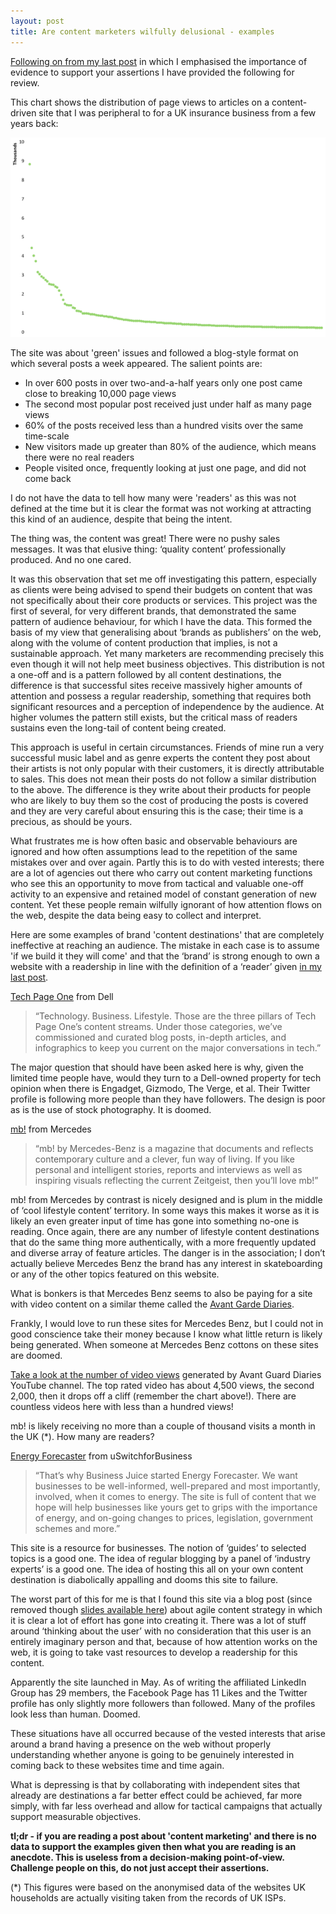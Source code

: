 ```yaml
---
layout: post
title: Are content marketers wilfully delusional - examples
---
```


[Following on from my last post](http://markhigginson.co.uk/2013/01/20/are-content-marketers-wilfully-delusional/) in which I emphasised the importance of evidence to support your assertions I have provided the following for review.

This chart shows the distribution of page views to articles on a content-driven site that I was peripheral to for a UK insurance business from a few years back:

[![Posts against views](/assets/images-inline/posts-by-views.png)](/assets/images-original/posts-by-views-original.png)

The site was about 'green' issues and followed a blog-style format on which several posts a week appeared. The salient points are:

* In over 600 posts in over two-and-a-half years only one post came close to breaking 10,000 page views 
* The second most popular post received just under half as many page views
* 60% of the posts received less than a hundred visits over the same time-scale
* New visitors made up greater than 80% of the audience, which means there were no real readers
* People visited once, frequently looking at just one page, and did not come back

I do not have the data to tell how many were 'readers' as this was not defined at the time but it is clear the format was not working at attracting this kind of an audience, despite that being the intent.

The thing was, the content was great! There were no pushy sales messages. It was that elusive thing: ‘quality content’ professionally produced. And no one cared.

It was this observation that set me off investigating this pattern, especially as clients were being advised to spend their budgets on content that was not specifically about their core products or services. This project was the first of several, for very different brands, that demonstrated the same pattern of audience behaviour, for which I have the data. This formed the basis of my view that generalising about ‘brands as publishers’ on the web, along with the volume of content production that implies, is not a sustainable approach. Yet many marketers are recommending precisely this even though it will not help meet business objectives. This distribution is not a one-off and is a pattern followed by all content destinations, the difference is that successful sites receive massively higher amounts of attention and possess a regular readership, something that requires both significant resources and a perception of independence by the audience. At higher volumes the pattern still exists, but the critical mass of readers sustains even the long-tail of content being created.

This approach is useful in certain circumstances. Friends of mine run a very successful music label and as genre experts the content they post about their artists is not only popular with their customers, it is directly attributable to sales. This does not mean their posts do not follow a similar distribution to the above. The difference is they write about their products for people who are likely to buy them so the cost of producing the posts is covered and they are very careful about ensuring this is the case; their time is a precious, as should be yours.

What frustrates me is how often basic and observable behaviours are ignored and how often assumptions lead to the repetition of the same mistakes over and over again. Partly this is to do with vested interests; there are a lot of agencies out there who carry out content marketing functions who see this an opportunity to move from tactical and valuable one-off activity to an expensive and retained model of constant generation of new content. Yet these people remain wilfully ignorant of how attention flows on the web, despite the data being easy to collect and interpret.

Here are some examples of brand 'content destinations' that are completely ineffective at reaching an audience. The mistake in each case is to assume 'if we build it they will come' and that the ‘brand’ is strong enough to own a website with a readership in line with the definition of a ‘reader’ given [in my last post](http://markhigginson.co.uk/2013/01/20/are-content-marketers-wilfully-delusional/).

[Tech Page One](http://www.techpageone.com/) from Dell

> “Technology. Business. Lifestyle. Those are the three pillars of Tech Page One’s content streams. Under those categories, we’ve commissioned and curated blog posts, in-depth articles, and infographics to keep you current on the major conversations in tech.”

The major question that should have been asked here is why, given the limited time people have, would they turn to a Dell-owned property for tech opinion when there is Engadget, Gizmodo, The Verge, et al. Their Twitter profile is following more people than they have followers. The design is poor as is the use of stock photography. It is doomed.

[mb!](http://mb.mercedes-benz.com/en) from Mercedes

> “mb! by Mercedes-Benz is a magazine that documents and reflects contemporary culture and a clever, fun way of living. If you like personal and intelligent stories, reports and interviews as well as inspiring visuals reflecting the current Zeitgeist, then you’ll love mb!”

mb! from Mercedes by contrast is nicely designed and is plum in the middle of ‘cool lifestyle content’ territory. In some ways this makes it worse as it is likely an even greater input of time has gone into something no-one is reading. Once again, there are any number of lifestyle content destinations that do the same thing more authentically, with a more frequently updated and diverse array of feature articles. The danger is in the association; I don’t actually believe Mercedes Benz the brand has any interest in skateboarding or any of the other topics featured on this website.

What is bonkers is that Mercedes Benz seems to also be paying for a site with video content on a similar theme called the [Avant Garde Diaries](http://www.theavantgardediaries.com/).

Frankly, I would love to run these sites for Mercedes Benz, but I could not in good conscience take their money because I know what little return is likely being generated. When someone at Mercedes Benz cottons on these sites are doomed.

[Take a look at the number of video views](http://www.youtube.com/playlist?list=PL15E81B1A48FBD11F) generated by Avant Guard Diaries YouTube channel. The top rated video has about 4,500 views, the second 2,000, then it drops off a cliff (remember the chart above!). There are countless videos here with less than a hundred views!

mb! is likely receiving no more than a couple of thousand visits a month in the UK (*). How many are readers?

[Energy Forecaster](http://www.businessjuice.co.uk/energy-forecaster) from uSwitchforBusiness

> “That’s why Business Juice started Energy Forecaster. We want businesses to be well-informed, well-prepared and most importantly, involved, when it comes to energy. The site is full of content that we hope will help businesses like yours get to grips with the importance of energy, and on-going changes to prices, legislation, government schemes and more.”

This site is a resource for businesses. The notion of ‘guides’ to selected topics is a good one. The idea of regular blogging by a panel of ‘industry experts’ is a good one. The idea of hosting this all on your own content destination is diabolically appalling and dooms this site to failure.

The worst part of this for me is that I found this site via a blog post (since removed though [slides available here](http://www.slideshare.net/la_pope/agile-content-strategy)) about agile content strategy in which it is clear a lot of effort has gone into creating it. There was a lot of stuff around ‘thinking about the user’ with no consideration that this user is an entirely imaginary person and that, because of how attention works on the web, it is going to take vast resources to develop a readership for this content.

Apparently the site launched in May. As of writing the affiliated LinkedIn Group has 29 members, the Facebook Page has 11 Likes and the Twitter profile has only slightly more followers than followed. Many of the profiles look less than human. Doomed.

These situations have all occurred because of the vested interests that arise around a brand having a presence on the web without properly understanding whether anyone is going to be genuinely interested in coming back to these websites time and time again.

What is depressing is that by collaborating with independent sites that already are destinations a far better effect could be achieved, far more simply, with far less overhead and allow for tactical campaigns that actually support measurable objectives.

**tl;dr - if you are reading a post about 'content marketing' and there is no data to support the examples given then what you are reading is an anecdote. This is useless from a decision-making point-of-view. Challenge people on this, do not just accept their assertions.**

(*) This figures were based on the anonymised data of the websites UK households are actually visiting taken from the records of UK ISPs.